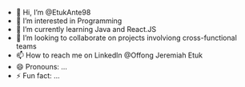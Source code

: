 - 👋 Hi, I’m @EtukAnte98
- 👀 I’m interested in Programming
- 🌱 I’m currently learning Java and React.JS
- 💞️ I’m looking to collaborate on projects involviong cross-functional teams 
- 📫 How to reach me on Linkedln @Offong Jeremiah Etuk
- 😄 Pronouns: ...
- ⚡ Fun fact: ...

<!---
EtukAnte98/EtukAnte98 is a ✨ special ✨ repository because its `README.md` (this file) appears on your GitHub profile.
You can click the Preview link to take a look at your changes.
--->
